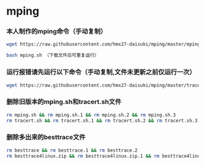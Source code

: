 # mping

### 本人制作的mping命令（手动复制）
```bash
wget https://raw.githubusercontent.com/hmx27-daisuki/mping/master/mping.sh （仅运行一次）

bash mping.sh （下载文件后可重复运行）
```
### 运行报错请先运行以下命令（手动复制,文件未更新之前仅运行一次）
```bash
wget https://raw.githubusercontent.com/hmx27-daisuki/mping/master/tracert.sh && bash tracert.sh 
```

### 删除旧版本的mping.sh和tracert.sh文件
```bash
rm mping.sh && rm mping.sh.1 && rm mping.sh.2 && rm mping.sh.3
rm tracert.sh && rm tracert.sh.1 && rm tracert.sh.2 && rm tracert.sh.3
```

### 删除多出来的besttrace文件
```bash
rm besttrace && rm besttrace.1 && rm besttrace.2
rm besttrace4linux.zip && rm besttrace4linux.zip.1 && rm besttrace4linux.zip.2
```
